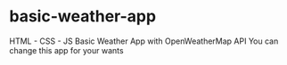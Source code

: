 # basic-weather-app
HTML - CSS - JS Basic Weather App with OpenWeatherMap API
You can change this app for your wants
